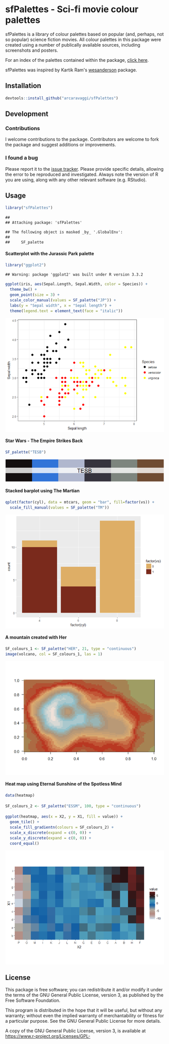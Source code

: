 # sfPalettes - Sci-fi movie colour palettes


sfPalettes is a library of colour palettes based on popular (and, perhaps, not so popular) science fiction movies. All colour palettes in this package were created using a number of publically available sources, including screenshots and posters. 

For an index of the palettes contained within the package, [click here](http://htmlpreview.github.io/?https://github.com/arcaravaggi/sfPalettes/blob/master/vignettes/sfPalettes.html).

sfPalettes was inspired by Kartik Ram's [wesanderson](https://github.com/karthik/wesanderson) package.

## Installation

```r
devtools::install_github("arcaravaggi/sfPalettes")
```

## Development

### Contributions

I welcome contributions to the package. Contributors are welcome to fork the package and suggest additions or improvements.  

### I found a bug

Please report it to the [issue tracker][issues]. Please provide specific details, allowing the error to be reproduced and investigated. Always note the version of R you are using, along with any other relevant software (e.g. RStudio).  

[issues]: https://github.com/arcaravaggi/sfPalettes/issues

## Usage

```r
library("sfPalettes")
```

```
## 
## Attaching package: 'sfPalettes'
```

```
## The following object is masked _by_ '.GlobalEnv':
## 
##     SF_palette
```

#### Scatterplot with the Jurassic Park palette

```r
library("ggplot2")
```

```
## Warning: package 'ggplot2' was built under R version 3.3.2
```

```r
ggplot(iris, aes(Sepal.Length, Sepal.Width, color = Species)) +
  theme_bw() +
  geom_point(size = 3) +
  scale_color_manual(values = SF_palette("JP")) +
  labs(y = "Sepal width", x = "Sepal length") +
  theme(legend.text = element_text(face = "italic"))
```

<img src="figure/JP-1.png" style="display: block; margin: auto;" />

#### Star Wars - The Empire Strikes Back

```r
SF_palette("TESB")
```

<img src="figure/TESB-1.png" style="display: block; margin: auto;" />

#### Stacked barplot using The Martian

```r
qplot(factor(cyl), data = mtcars, geom = "bar", fill=factor(vs)) +
  scale_fill_manual(values = SF_palette("TM"))
```

<img src="figure/TM-1.png" style="display: block; margin: auto;" />

#### A mountain created with Her

```r
SF_colours_1 <- SF_palette("HER", 21, type = "continuous")
image(volcano, col = SF_colours_1, las = 1)
```

<img src="figure/HER-1.png" style="display: block; margin: auto;" />

#### Heat map using Eternal Sunshine of the Spotless Mind

```r
data(heatmap)  

SF_colours_2 <- SF_palette("ESSM", 100, type = "continuous")

ggplot(heatmap, aes(x = X2, y = X1, fill = value)) + 
  geom_tile() + 
  scale_fill_gradientn(colours = SF_colours_2) + 
  scale_x_discrete(expand = c(0, 0)) +
  scale_y_discrete(expand = c(0, 0)) + 
  coord_equal() 
```

<img src="figure/ESSM-1.png" style="display: block; margin: auto;" />

## License

This package is free software; you can redistribute it and/or modify it under the terms of the GNU General Public License, version 3, as published by the Free Software Foundation.

This program is distributed in the hope that it will be useful, but without any warranty; without even the implied warranty of merchantability or fitness for a particular purpose. See the GNU General Public License for more details.

A copy of the GNU General Public License, version 3, is available at https://www.r-project.org/Licenses/GPL-
